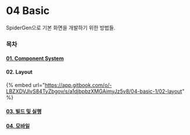 # 04  Basic

SpiderGen으로 기본 화면을 개발하기 위한 방법들.

### 목차

#### [01. Component System](<../Guide for SpiderGen/04  Basic/01  Component System.md>)

#### 02. Layout <a href="#https-app.gitbook.com-o-lbzxdvjlvs84tyzbgov-s-a1djbpbzxmgaimyjz5v8-04-basic-1-02-layout" id="https-app.gitbook.com-o-lbzxdvjlvs84tyzbgov-s-a1djbpbzxmgaimyjz5v8-04-basic-1-02-layout"></a>

{% embed url="https://app.gitbook.com/o/-LBZXDVJlvS84TyZbgov/s/a1djbpbzXMGAimyJz5v8/04-basic-1/02-layout" %}

#### [03. 빌드 및 실행](<../Guide for SpiderGen/04  Basic/03 Container 를 사용한 컴포넌트 배치.md>)

#### [04. 모바일](<../Guide for SpiderGen/04  Basic/04  대량의 데이터 처리.md>)
